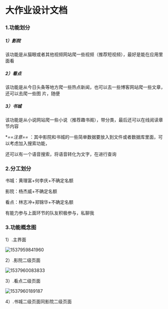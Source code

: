 # 大作业设计文档

### 1.功能划分

##### 	1）影院

该功能是从猫眼或者其他视频网站爬一些视频（推荐短视频），最好是能在应用里面看

##### 	2）看点

该功能是从今日头条等地方爬一些热点新闻，也可以去一些博客网站爬一些文章，还可以去爬一些图		 片，随便

##### 	3）书城

该功能是从小说网站爬一些小说（推荐趣书阁），带分类，最后还可以在线阅读章节内容

**==*注意==** ：其中影院和书城的一些简单数据要放入到文件或者数据库里面，可以考虑加入搜索功能，

还可以有一个语音搜索，将语音转化为文字，在进行查询



### 2.分工划分

书城：黄理富+何李庆+不确定名额

影院：杨杰威+不确定名额

看点：林志冲+郑锦华+不确定名额

有能力参与上面环节的队友积极参与，私聊我



### 3.功能概念图

1）.主界面

![1537959841960](C:\Users\Lifu\AppData\Local\Temp\1537959841960.png)


	

2）.影院二级页面

![1537960083833](C:\Users\Lifu\AppData\Local\Temp\1537960083833.png)



3）.看点二级页面

![1537960189187](C:\Users\Lifu\AppData\Local\Temp\1537960189187.png)

4）.书城二级页面同影院二级页面

